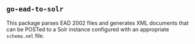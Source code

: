 ## `go-ead-to-solr`

This package parses EAD 2002 files and generates XML documents that  
can be POSTed to a Solr instance configured with an appropriate  
`schema.xml` file.  
